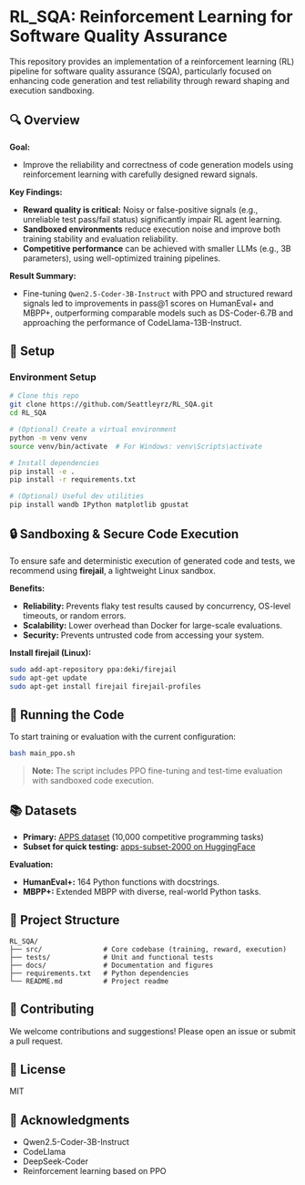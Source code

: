 # RL_SQA: Reinforcement Learning for Software Quality Assurance

This repository provides an implementation of a reinforcement learning (RL) pipeline for software quality assurance (SQA), particularly focused on enhancing code generation and test reliability through reward shaping and execution sandboxing.


## 🔍 Overview

**Goal:**
- Improve the reliability and correctness of code generation models using reinforcement learning with carefully designed reward signals.

**Key Findings:**
- **Reward quality is critical:** Noisy or false-positive signals (e.g., unreliable test pass/fail status) significantly impair RL agent learning.
- **Sandboxed environments** reduce execution noise and improve both training stability and evaluation reliability.
- **Competitive performance** can be achieved with smaller LLMs (e.g., 3B parameters), using well-optimized training pipelines.

**Result Summary:**
- Fine-tuning `Qwen2.5-Coder-3B-Instruct` with PPO and structured reward signals led to improvements in pass@1 scores on HumanEval+ and MBPP+, outperforming comparable models such as DS-Coder-6.7B and approaching the performance of CodeLlama-13B-Instruct.

## 🚀 Setup

### Environment Setup

```bash
# Clone this repo
git clone https://github.com/Seattleyrz/RL_SQA.git
cd RL_SQA

# (Optional) Create a virtual environment
python -m venv venv
source venv/bin/activate  # For Windows: venv\Scripts\activate

# Install dependencies
pip install -e .
pip install -r requirements.txt

# (Optional) Useful dev utilities
pip install wandb IPython matplotlib gpustat
```


## 🔒 Sandboxing & Secure Code Execution

To ensure safe and deterministic execution of generated code and tests, we recommend using **firejail**, a lightweight Linux sandbox.

**Benefits:**
- **Reliability:** Prevents flaky test results caused by concurrency, OS-level timeouts, or random errors.
- **Scalability:** Lower overhead than Docker for large-scale evaluations.
- **Security:** Prevents untrusted code from accessing your system.

**Install firejail (Linux):**
```bash
sudo add-apt-repository ppa:deki/firejail
sudo apt-get update
sudo apt-get install firejail firejail-profiles
```


## 🧪 Running the Code

To start training or evaluation with the current configuration:

```bash
bash main_ppo.sh
```

> **Note:** The script includes PPO fine-tuning and test-time evaluation with sandboxed code execution.


## 📚 Datasets

- **Primary:** [APPS dataset](https://github.com/hendrycks/apps) (10,000 competitive programming tasks)
- **Subset for quick testing:** [apps-subset-2000 on HuggingFace](https://huggingface.co/datasets/Seattleyrz/apps-subset-2000)

**Evaluation:**
- **HumanEval+:** 164 Python functions with docstrings.
- **MBPP+:** Extended MBPP with diverse, real-world Python tasks.


## 📁 Project Structure

```
RL_SQA/
├── src/               # Core codebase (training, reward, execution)
├── tests/             # Unit and functional tests
├── docs/              # Documentation and figures
├── requirements.txt   # Python dependencies
└── README.md          # Project readme
```


## 🤝 Contributing

We welcome contributions and suggestions! Please open an issue or submit a pull request.

## 📜 License

MIT

## 🙏 Acknowledgments

- Qwen2.5-Coder-3B-Instruct
- CodeLlama
- DeepSeek-Coder
- Reinforcement learning based on PPO